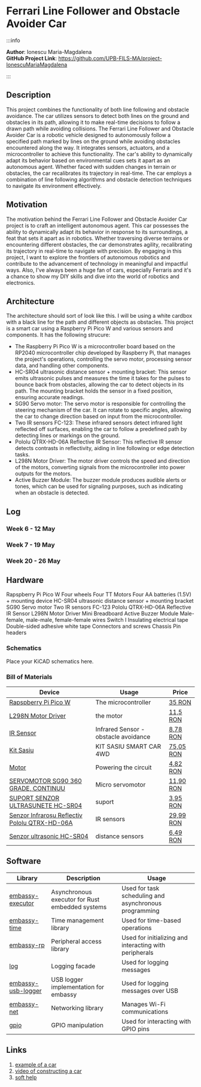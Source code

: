 # Ferrari Line Follower and Obstacle Avoider Car 

:::info 

**Author**: Ionescu Maria-Magdalena \
**GitHub Project Link**: https://github.com/UPB-FILS-MA/project-IonescuMariaMagdalena 

:::

## Description
This project combines the functionality of both line following and obstacle avoidance. The car utilizes sensors to detect both lines on the ground and obstacles in its path, allowing it to make real-time decisions to follow a drawn path while avoiding collisions. The Ferrari Line Follower and Obstacle Avoider Car is a robotic vehicle designed to autonomously follow a specified path marked by lines on the ground while avoiding obstacles encountered along the way. It integrates sensors, actuators, and a microcontroller to achieve this functionality. The car's ability to dynamically adapt its behavior based on environmental cues sets it apart as an autonomous agent. Whether faced with sudden changes in terrain or obstacles, the car recalibrates its trajectory in real-time. The car employs a combination of line following algorithms and obstacle detection techniques to navigate its environment effectively.



## Motivation
The motivation behind the Ferrari Line Follower and Obstacle Avoider Car project is to craft an intelligent autonomous agent. This car possesses the ability to dynamically adapt its behavior in response to its surroundings, a feat that sets it apart as in robotics. Whether traversing diverse terrains or encountering different obstacles, the car demonstrates agility, recalibrating its trajectory in real-time to navigate with precision. 
By engaging in this project, I want to explore the frontiers of autonomous robotics and contribute to the advancement of technology in meaningful and impactful ways. Also, I've always been a huge fan of cars, especially Ferraris and it's a chance to show my DIY skills and dive into the world of robotics and electronics. 

## Architecture 

The architecture should sort of look like this. I will be using a white cardbox with a black line for the path and different objects as obstacles. 
This project is a smart car using a Raspberry Pi Pico W and various sensors and components. It has the following strucure:

- The Raspberry Pi Pico W is a microcontroller board based on the RP2040 microcontroller chip developed by Raspberry Pi, that manages the project's operations, controlling the servo motor, processing sensor data, and handling other components.
- HC-SR04 ultrasonic distance sensor + mounting bracket: This sensor emits ultrasonic pulses and measures the time it takes for the pulses to bounce back from obstacles, allowing the car to detect objects in its path. The mounting bracket holds the sensor in a fixed position, ensuring accurate readings.
- SG90 Servo motor: The servo motor is responsible for controlling the steering mechanism of the car. It can rotate to specific angles, allowing the car to change direction based on input from the microcontroller.
- Two IR sensors FC-123: These infrared sensors detect infrared light reflected off surfaces, enabling the car to follow a predefined path by detecting lines or markings on the ground.
- Pololu QTRX-HD-06A Reflective IR Sensor: This reflective IR sensor detects contrasts in reflectivity, aiding in line following or edge detection tasks.
- L298N Motor Driver: The motor driver controls the speed and direction of the motors, converting signals from the microcontroller into power outputs for the motors.
- Active Buzzer Module: The buzzer module produces audible alerts or tones, which can be used for signaling purposes, such as indicating when an obstacle is detected.


## Log

<!-- write every week your progress here -->

### Week 6 - 12 May

### Week 7 - 19 May

### Week 20 - 26 May

## Hardware
Rapspberry Pi Pico W
Four wheels
Four TT Motors
Four AA batteries (1.5V) + mounting device
HC-SR04 ultrasonic distance sensor + mounting bracket
SG90 Servo motor
Two IR sensors FC-123
Pololu QTRX-HD-06A Reflective IR Sensor
L298N Motor Driver 
Mini Breadboard
Active Buzzer Module
Male-female, male-male, female-female wires
Switch l Insulating electrical tape
Double-sided adhesive white tape
Connectors and screws
Chassis
Pin headers

### Schematics
Place your KiCAD schematics here.

### Bill of Materials
| Device | Usage | Price |
|--------|--------|-------|
| [Rapspberry Pi Pico W](https://www.raspberrypi.com/documentation/microcontrollers/raspberry-pi-pico.html) | The microcontroller | [35 RON](https://www.optimusdigital.ro/en/raspberry-pi-boards/12394-raspberry-pi-pico-w.html) |
| [L298N Motor Driver](https://ardushop.ro/ro/electronica/84-l298n-punte-h-dubla-dual-h-bridge-motor-dcsteppe.html?gad_source=1&gclid=Cj0KCQjwn7mwBhCiARIsAGoxjaLLSL30GmBm03YwrOLTLWe7udlgA_18JR-vSDqgFOe0J-D9ATSX3VUaAuQ6EALw_wcB)| the motor | [11,5 RON](https://ardushop.ro/ro/electronica/84-l298n-punte-h-dubla-dual-h-bridge-motor-dcsteppe.html?gad_source=1&gclid=Cj0KCQjwn7mwBhCiARIsAGoxjaLLSL30GmBm03YwrOLTLWe7udlgA_18JR-vSDqgFOe0J-D9ATSX3VUaAuQ6EALw_wcB)|
|[IR Sensor](https://ardushop.ro/ro/electronica/41-modul-senzor-ir-infrarosu-evita-obstacole.html?gad_source=1&gclid=Cj0KCQjwn7mwBhCiARIsAGoxjaJNlwDUtcQS4_9cpYyxwKY2GxpJVmUqcW12zFnIP_sfgO4vtYXc3jAaAqKLEALw_wcB)| Infrared Sensor - obstacle avoidance |[8,78 RON](https://ardushop.ro/ro/electronica/41-modul-senzor-ir-infrarosu-evita-obstacole.html?gad_source=1&gclid=Cj0KCQjwn7mwBhCiARIsAGoxjaJNlwDUtcQS4_9cpYyxwKY2GxpJVmUqcW12zFnIP_sfgO4vtYXc3jAaAqKLEALw_wcB)|
|[Kit Sasiu](https://www.sigmanortec.ro/Kit-sasiu-Smart-Car-4WD-p136281803)| KIT SASIU SMART CAR 4WD |[75,05 RON](https://www.sigmanortec.ro/Kit-sasiu-Smart-Car-4WD-p136281803)|
|[Motor](https://ardushop.ro/ro/electronica/64-motor-dc-3v-6v-cu-reductor-148.html?gad_source=1&gclid=Cj0KCQjwn7mwBhCiARIsAGoxjaJXP9MsuC9_ixrErYdm3rwvy6QaV9Mg9xgH_vNHQ80j6zl8tMQ1UiUaAhIMEALw_wcB)| Powering the circuit |[4,82 RON](https://ardushop.ro/ro/electronica/64-motor-dc-3v-6v-cu-reductor-148.html?gad_source=1&gclid=Cj0KCQjwn7mwBhCiARIsAGoxjaJXP9MsuC9_ixrErYdm3rwvy6QaV9Mg9xgH_vNHQ80j6zl8tMQ1UiUaAhIMEALw_wcB)|
|[SERVOMOTOR SG90 360 GRADE, CONTINUU](https://www.sigmanortec.ro/servomotor-sg90-360-continuu)| Micro servomotor |[11,90 RON](https://www.sigmanortec.ro/servomotor-sg90-360-continuu)|
|[SUPORT SENZOR ULTRASUNETE HC-SR04](https://www.sigmanortec.ro/suport-senzor-ultrasunete-hc-sr04)| suport |[3,95 RON](https://www.sigmanortec.ro/suport-senzor-ultrasunete-hc-sr04)|
[Senzor Infraroșu Reflectiv Pololu QTRX-HD-06A](https://www.optimusdigital.ro/ro/senzori-senzori-optici/7234-senzor-infrarou-reflectiv-pololu-qtrx-hd-06a.html)| IR sensors | [29,99 RON](https://www.optimusdigital.ro/ro/senzori-senzori-optici/7234-senzor-infrarou-reflectiv-pololu-qtrx-hd-06a.html)|
[Senzor ultrasonic HC-SR04](https://www.optimusdigital.ro/ro/senzori-senzori-ultrasonici/9-senzor-ultrasonic-hc-sr04-.html)| distance sensors | [6,49 RON](https://www.optimusdigital.ro/ro/senzori-senzori-ultrasonici/9-senzor-ultrasonic-hc-sr04-.html)|


## Software
| Library | Description | Usage |
|---------|-------------|-------|
|[embassy-executor](https://docs.embassy.dev/embassy-executor/git/std/index.html)|Asynchronous executor for Rust embedded systems| Used for task scheduling and asynchronous programming|
|[embassy-time](https://embassy.dev/book/dev/time_keeping.html)|Time management library  |Used for time-based operations|
|[embassy-rp](https://docs.embassy.dev/embassy-rp/git/rp2040/index.html)| Peripheral access library |Used for initializing and interacting with peripherals |
|[log](https://docs.embassy.dev/embassy-usb-logger/git/default/index.html)|Logging facade |Used for logging messages |
|[embassy-usb-logger](https://docs.embassy.dev/embassy-usb-logger/git/default/index.html)|USB logger implementation for embassy  |Used for logging messages over USB  |
|[embassy-net](https://github.com/embassy-rs/embassy) | Networking library | Manages Wi-Fi communications |
|[gpio](https://docs.embassy.dev/embassy-stm32/git/stm32c011d6/gpio/index.html)|GPIO manipulation |Used for interacting with GPIO pins |



## Links

1. [example of a car](https://ocw.cs.pub.ro/courses/pm/prj2023/danield/linetracer)
2. [video of constructing a car](https://www.youtube.com/watch?v=4PQgjjOqJa4)
3. [soft help](https://forums.raspberrypi.com/viewtopic.php?t=174980)




